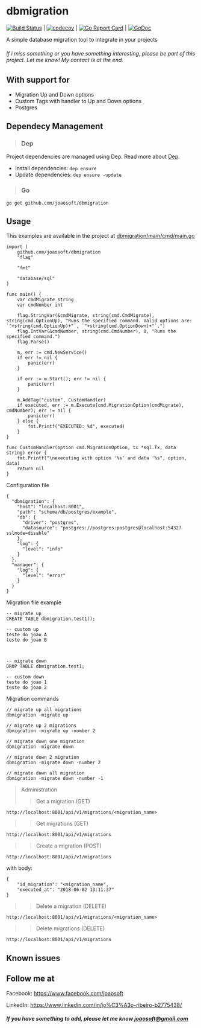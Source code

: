 # dbmigration
[![Build Status](https://travis-ci.org/joaosoft/dbmigration.svg?branch=master)](https://travis-ci.org/joaosoft/dbmigration) | [![codecov](https://codecov.io/gh/joaosoft/dbmigration/branch/master/graph/badge.svg)](https://codecov.io/gh/joaosoft/dbmigration) | [![Go Report Card](https://goreportcard.com/badge/github.com/joaosoft/dbmigration)](https://goreportcard.com/report/github.com/joaosoft/dbmigration) | [![GoDoc](https://godoc.org/github.com/joaosoft/dbmigration?status.svg)](https://godoc.org/github.com/joaosoft/dbmigration)

A simple database migration tool to integrate in your projects

###### If i miss something or you have something interesting, please be part of this project. Let me know! My contact is at the end.

## With support for
* Migration Up and Down options
* Custom Tags with handler to Up and Down options
* Postgres

## Dependecy Management 
>### Dep

Project dependencies are managed using Dep. Read more about [Dep](https://github.com/golang/dep).
* Install dependencies: `dep ensure`
* Update dependencies: `dep ensure -update`


>### Go
```
go get github.com/joaosoft/dbmigration
```

## Usage 
This examples are available in the project at [dbmigration/main/cmd/main.go](https://github.com/joaosoft/dbmigration/tree/master/main/cmd/main.go)
```
import (
	github.com/joaosoft/dbmigration
	"flag"

	"fmt"

	"database/sql"
)

func main() {
	var cmdMigrate string
	var cmdNumber int

	flag.StringVar(&cmdMigrate, string(cmd.CmdMigrate), string(cmd.OptionUp), "Runs the specified command. Valid options are: `"+string(cmd.OptionUp)+"`, `"+string(cmd.OptionDown)+"`.")
	flag.IntVar(&cmdNumber, string(cmd.CmdNumber), 0, "Runs the specified command.")
	flag.Parse()

	m, err := cmd.NewService()
	if err != nil {
		panic(err)
	}

	if err := m.Start(); err != nil {
		panic(err)
	}

	m.AddTag("custom", CustomHandler)
	if executed, err := m.Execute(cmd.MigrationOption(cmdMigrate), cmdNumber); err != nil {
		panic(err)
	} else {
		fmt.Printf("EXECUTED: %d", executed)
	}
}

func CustomHandler(option cmd.MigrationOption, tx *sql.Tx, data string) error {
	fmt.Printf("\nexecuting with option '%s' and data '%s", option, data)
	return nil
}
```


Configuration file
```
{
  "dbmigration": {
    "host": "localhost:8001",
    "path": "schema/db/postgres/example",
    "db": {
      "driver": "postgres",
      "datasource": "postgres://postgres:postgres@localhost:5432?sslmode=disable"
    },
    "log": {
      "level": "info"
    }
  },
  "manager": {
    "log": {
      "level": "error"
    }
  }
}
```

Migration file example
```
-- migrate up
CREATE TABLE dbmigration.test1();

-- custom up
teste do joao A
teste do joao B



-- migrate down
DROP TABLE dbmigration.test1;

-- custom down
teste do joao 1
teste do joao 2
```

Migration commands
```
// migrate up all migrations
dbmigration -migrate up

// migrate up 2 migrations
dbmigration -migrate up -number 2

// migrate down one migration
dbmigration -migrate down

// migrate down 2 migration
dbmigration -migrate down -number 2

// migrate down all migration
dbmigration -migrate down -number -1
```

> Administration
>> Get a migration (GET)
```
http://localhost:8001/api/v1/migrations/<migration_name>
```
>> Get migrations (GET)
```
http://localhost:8001/api/v1/migrations
```
>> Create a migration (POST)
```
http://localhost:8001/api/v1/migrations
```
with body:
```
{
	"id_migration": "<migration_name",
	"executed_at": "2018-06-02 13:11:37"
}
```
>> Delete a migration (DELETE)
```
http://localhost:8001/api/v1/migrations/<migration_name>
```
>> Delete migrations (DELETE)
```
http://localhost:8001/api/v1/migrations
```


## Known issues

## Follow me at
Facebook: https://www.facebook.com/joaosoft

LinkedIn: https://www.linkedin.com/in/jo%C3%A3o-ribeiro-b2775438/

##### If you have something to add, please let me know joaosoft@gmail.com
